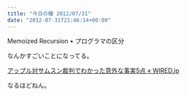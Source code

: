```yaml
---
title: "今日の糧 2012/07/31"
date: "2012-07-31T21:46:14+00:00"
---
```


  Memoized Recursion • プログラマの区分

なんかすごいことになってる。

  [アップル対サムスン裁判でわかった意外な事実5点 « WIRED.jp](http://wired.jp/2012/07/31/apple-reveals-for-monday-trial/)

なるほどねん。

